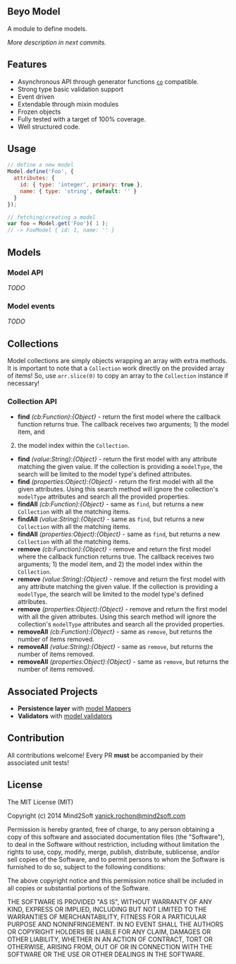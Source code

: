 ## Beyo Model

A module to define models.

*More description in next commits.*

## Features

* Asynchronous API through generator functions [`co`](https://github.com/visionmedia/co) compatible.
* Strong type basic validation support
* Event driven
* Extendable through mixin modules
* Frozen objects
* Fully tested with a target of 100% coverage.
* Well structured code.

## Usage

```javascript
// define a new model
Model.define('Foo', {
  attributes: {
    id: { type: 'integer', primary: true },
    name: { type: 'string', default: '' }
  }
});

// fetching/creating a model
var foo = Model.get('Foo')( 1 );
// -> FooModel { id: 1, name: '' }
```


## Models

### Model API

*TODO*


### Model events

*TODO*


## Collections

Model collections are simply objects wrapping an array with extra methods. It is
important to note that a `Collection` work directly on the provided array of items!
So, use `arr.slice(0)` to copy an array to the `Collection` instance if necessary!

### Collection API

* **find** *(cb:Function)*:*{Object}* - return the first model where the callback
function returns true. The callback receives two arguments; 1) the model item, and
2) the model index within the `Collection`.
* **find** *(value:String)*:*{Object}* - return the first model with any attribute
matching the given value. If the collection is providing a `modelType`, the search
will be limited to the model type's defined attributes.
* **find** *(properties:Object)*:*{Object}* - return the first model with all the
given attributes. Using this search method will ignore the collection's `modelType`
attributes and search all the provided properties.
* **findAll** *(cb:Function)*:*{Object}* - same as `find`, but returns a new `Collection`
with all the matching items.
* **findAll** *(value:String)*:*{Object}* - same as `find`, but returns a new
`Collection` with all the matching items.
* **findAll** *(properties:Object)*:*{Object}* - same as `find`, but returns a new
`Collection` with all the matching items.
* **remove** *(cb:Function)*:*{Object}* - remove and return the first model where
the callback function returns true. The callback receives two arguments; 1) the
model item, and 2) the model index within the `Collection`.
* **remove** *(value:String)*:*{Object}* - remove and return the first model with
any attribute matching the given value. If the collection is providing a `modelType`,
the search will be limited to the model type's defined attributes.
* **remove** *(properties:Object)*:*{Object}* - remove and return the first model
with all the given attributes. Using this search method will ignore the collection's
`modelType` attributes and search all the provided properties.
* **removeAll** *(cb:Function)*:*{Object}* - same as `remove`, but returns the
number of items removed.
* **removeAll** *(value:String)*:*{Object}* - same as `remove`, but returns the
number of items removed.
* **removeAll** *(properties:Object)*:*{Object}* - same as `remove`, but returns the
number of items removed.


## Associated Projects

* **Persistence layer** with [model Mappers](https://github.com/beyo/model-mapper)
* **Validators** with [model validators](https://github.com/beyo/model-validator)


## Contribution

All contributions welcome! Every PR **must** be accompanied by their associated
unit tests!


## License

The MIT License (MIT)

Copyright (c) 2014 Mind2Soft <yanick.rochon@mind2soft.com>

Permission is hereby granted, free of charge, to any person obtaining a copy of
this software and associated documentation files (the "Software"), to deal in
the Software without restriction, including without limitation the rights to
use, copy, modify, merge, publish, distribute, sublicense, and/or sell copies of
the Software, and to permit persons to whom the Software is furnished to do so,
subject to the following conditions:

The above copyright notice and this permission notice shall be included in all
copies or substantial portions of the Software.

THE SOFTWARE IS PROVIDED "AS IS", WITHOUT WARRANTY OF ANY KIND, EXPRESS OR
IMPLIED, INCLUDING BUT NOT LIMITED TO THE WARRANTIES OF MERCHANTABILITY, FITNESS
FOR A PARTICULAR PURPOSE AND NONINFRINGEMENT. IN NO EVENT SHALL THE AUTHORS OR
COPYRIGHT HOLDERS BE LIABLE FOR ANY CLAIM, DAMAGES OR OTHER LIABILITY, WHETHER
IN AN ACTION OF CONTRACT, TORT OR OTHERWISE, ARISING FROM, OUT OF OR IN
CONNECTION WITH THE SOFTWARE OR THE USE OR OTHER DEALINGS IN THE SOFTWARE.
